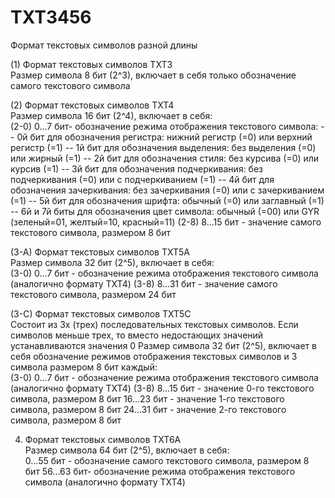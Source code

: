 # TXT3456   
Формат текстовых символов разной длины   

(1) Формат текстовых символов TXT3   
Размер символа 8 бит (2^3), включает в себя только обозначение самого текстового символа

(2) Формат текстовых символов TXT4   
Размер символа 16 бит (2^4), включает в себя:   
(2-0)
0...7 бит- обозначение режима отображения текстового символа:
-- 0й бит для обозначения регистра:              нижний регистр (=0) или верхний регистр (=1)
-- 1й бит для обозначения выделения:             без выделения (=0) или жирный (=1)
-- 2й бит для обозначения стиля:                 без курсива (=0) или курсив (=1)
-- 3й бит для обозначения подчеркивания:         без подчеркивания (=0) или с подчеркиванием (=1)
-- 4й бит для обозначения зачеркивания:          без зачеркивания (=0) или с зачеркиванием (=1)
-- 5й бит для обозначения шрифта:                обычный (=0) или заглавный (=1)
-- 6й и 7й биты для обозначения цвет символа:    обычный (=00) или GYR (зеленый=01, желтый=10, красный=11)
(2-8)
8...15 бит - значение самого текстового символа, размером 8 бит

(3-A) Формат текстовых символов TXT5A   
Размер символа 32 бит (2^5), включает в себя:   
(3-0)
0...7 бит   - обозначение режима отображения текстового символа (аналогично формату TXT4)
(3-8)
8...31 бит  - значение самого текстового символа, размером 24 бит

(3-С) Формат текстовых символов TXT5С   
Состоит из 3х (трех) последовательных текстовых символов. Если символов меньше трех, то вместо недостающих значений устанавливаются значения 0
Размер символа 32 бит (2^5), включает в себя обозначение режимов отображения текстовых символов и 3 символа размером 8 бит каждый:   
(3-0)
0...7 бит   - обозначение режима отображения текстового символа (аналогично формату TXT4)
(3-8)
8...15 бит  - значение 0-го текстового символа, размером 8 бит
16...23 бит - значение 1-го текстового символа, размером 8 бит
24...31 бит - значение 2-го текстового символа, размером 8 бит


4) Формат текстовых символов TXT6A   
Размер символа 64 бит (2^5), включает в себя:   
0...55 бит - обозначение самого текстового символа, размером 8 бит
56...63 бит- обозначение режима отображения текстового символа (аналогично формату TXT4)



